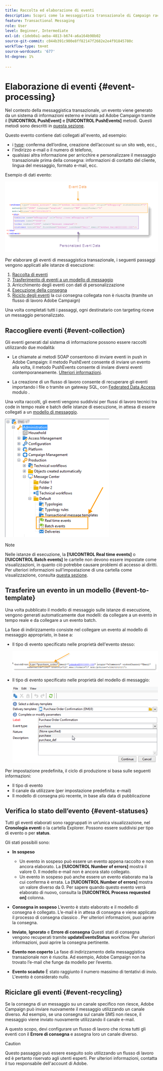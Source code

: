 ```yaml
---
title: Raccolta ed elaborazione di eventi
description: Scopri come la messaggistica transazionale di Campaign raccoglie ed elabora gli eventi
feature: Transactional Messaging
role: User
level: Beginner, Intermediate
exl-id: c1deb0a1-aeba-4813-b674-a6a164b98b02
source-git-commit: c044b391c900e8ff82147f2682e2e4f91845780c
workflow-type: tm+mt
source-wordcount: '677'
ht-degree: 1%

---
```


# Elaborazione di eventi {#event-processing}

Nel contesto della messaggistica transazionale, un evento viene generato da un sistema di informazioni esterno e inviato ad Adobe Campaign tramite il **[!UICONTROL PushEvent]** e **[!UICONTROL PushEvents]** metodi. Questi metodi sono descritti in [questa sezione](event-description.md).

Questo evento contiene dati collegati all&#39;evento, ad esempio:

* i [type](transactional.md#create-event-types): conferma dell’ordine, creazione dell’account su un sito web, ecc.,
* l&#39;indirizzo e-mail o il numero di telefono,
* qualsiasi altra informazione per arricchire e personalizzare il messaggio transazionale prima della consegna: informazioni di contatto del cliente, lingua del messaggio, formato e-mail, ecc.

Esempio di dati evento:

![](assets/mc-event-request.png)

Per elaborare gli eventi di messaggistica transazionale, i seguenti passaggi vengono applicati alle istanze di esecuzione:

1. [Raccolta di eventi](#event-collection)
1. [Trasferimento di eventi a un modello di messaggio](#routing-towards-a-template)
1. Arricchimento degli eventi con dati di personalizzazione
1. [Esecuzione della consegna](delivery-execution.md)
1. [Riciclo degli eventi](#event-recycling) la cui consegna collegata non è riuscita (tramite un flusso di lavoro Adobe Campaign)

Una volta completati tutti i passaggi, ogni destinatario con targeting riceve un messaggio personalizzato.

## Raccogliere eventi {#event-collection}

Gli eventi generati dal sistema di informazione possono essere raccolti utilizzando due modalità:

* Le chiamate ai metodi SOAP consentono di inviare eventi in push in Adobe Campaign: il metodo PushEvent consente di inviare un evento alla volta, il metodo PushEvents consente di inviare diversi eventi contemporaneamente. [Ulteriori informazioni](event-description.md).

* La creazione di un flusso di lavoro consente di recuperare gli eventi importando i file o tramite un gateway SQL, con [Federated Data Access](../connect/fda.md) modulo .

Una volta raccolti, gli eventi vengono suddivisi per flussi di lavoro tecnici tra code in tempo reale e batch delle istanze di esecuzione, in attesa di essere collegati a un [modello di messaggio](transactional-template.md).

![](assets/mc-event-queues.png)

>[!NOTE]
>
>Nelle istanze di esecuzione, la **[!UICONTROL Real time events]** o **[!UICONTROL Batch events]** le cartelle non devono essere impostate come visualizzazioni, in quanto ciò potrebbe causare problemi di accesso ai diritti. Per ulteriori informazioni sull’impostazione di una cartella come visualizzazione, consulta [questa sezione](../audiences/folders-and-views.md#turn-a-folder-to-a-view).

## Trasferire un evento in un modello {#event-to-template}

Una volta pubblicato il modello di messaggio sulle istanze di esecuzione, vengono generati automaticamente due modelli: da collegare a un evento in tempo reale e da collegare a un evento batch.

La fase di indirizzamento consiste nel collegare un evento al modello di messaggio appropriato, in base a:

* Il tipo di evento specificato nelle proprietà dell&#39;evento stesso:

   ![](assets/event-type-sample.png)

* Il tipo di evento specificato nelle proprietà del modello di messaggio:

   ![](assets/event-type-select.png)

Per impostazione predefinita, il ciclo di produzione si basa sulle seguenti informazioni:

* Il tipo di evento
* Il canale da utilizzare (per impostazione predefinita: e-mail)
* Il modello di consegna più recente, in base alla data di pubblicazione

## Verifica lo stato dell’evento {#event-statuses}

Tutti gli eventi elaborati sono raggruppati in un’unica visualizzazione, nel **Cronologia eventi** o la cartella Explorer. Possono essere suddivisi per tipo di evento o per **status**.

Gli stati possibili sono:

* **In sospeso**

   * Un evento in sospeso può essere un evento appena raccolto e non ancora elaborato. La **[!UICONTROL Number of errors]** mostra il valore 0. Il modello e-mail non è ancora stato collegato.
   * Un evento in sospeso può anche essere un evento elaborato ma la cui conferma è errata. La **[!UICONTROL Number of errors]** mostra un valore diverso da 0. Per sapere quando questo evento verrà elaborato di nuovo, consulta la **[!UICONTROL Process requested on]** colonna.

* **Consegna in sospeso**
L’evento è stato elaborato e il modello di consegna è collegato. L’e-mail è in attesa di consegna e viene applicato il processo di consegna classico . Per ulteriori informazioni, puoi aprire la consegna.
* **Inviato**, **Ignorato** e **Errore di consegna**
Questi stati di consegna vengono recuperati tramite 
**updateEventsStatus** workflow. Per ulteriori informazioni, puoi aprire la consegna pertinente.
* **Evento non coperto**
La fase di indirizzamento della messaggistica transazionale non è riuscita. Ad esempio, Adobe Campaign non ha trovato l’e-mail che funge da modello per l’evento.
* **Evento scaduto**
È stato raggiunto il numero massimo di tentativi di invio. L&#39;evento è considerato nullo.

## Riciclare gli eventi {#event-recycling}

Se la consegna di un messaggio su un canale specifico non riesce, Adobe Campaign può inviare nuovamente il messaggio utilizzando un canale diverso. Ad esempio, se una consegna sul canale SMS non riesce, il messaggio viene inviato nuovamente utilizzando il canale e-mail.

A questo scopo, devi configurare un flusso di lavoro che ricrea tutti gli eventi con il **Errore di consegna** e assegna loro un canale diverso.

>[!CAUTION]
>
>Questo passaggio può essere eseguito solo utilizzando un flusso di lavoro ed è pertanto riservato agli utenti esperti. Per ulteriori informazioni, contatta il tuo responsabile dell&#39;account di Adobe.
